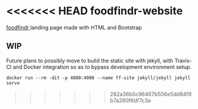 <<<<<<< HEAD
foodfindr-website
=======
[ foodfindr ](https://github.com/eric-li18/foodfindr) landing page made with HTML and Bootstrap

## WIP
Future plans to possibly move to build the static site with jekyll, with Travis-CI and Docker integration so as to bypass development environment setup.

```
docker run --rm -dit -p 4000:4000 --name ff-site jekyll/jekyll jekyll serve
```
>>>>>>> 282a36b5c96467b506e5dd84f9b7a260f6df7c3a
